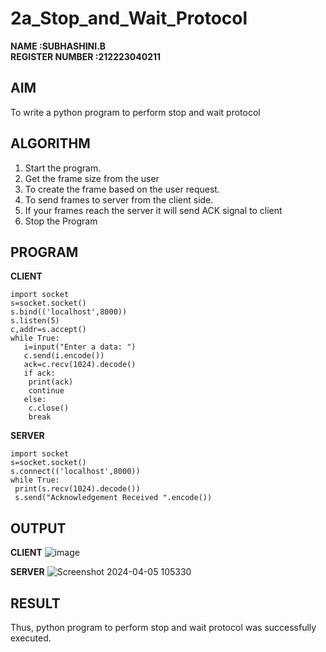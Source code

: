 # 2a_Stop_and_Wait_Protocol
**NAME :SUBHASHINI.B**  
**REGISTER NUMBER :212223040211** 
## AIM 
To write a python program to perform stop and wait protocol
## ALGORITHM
1. Start the program.
2. Get the frame size from the user
3. To create the frame based on the user request.
4. To send frames to server from the client side.
5. If your frames reach the server it will send ACK signal to client
6. Stop the Program
## PROGRAM

**CLIENT**

```
import socket
s=socket.socket()
s.bind(('localhost',8000))
s.listen(5)
c,addr=s.accept()
while True:
   i=input("Enter a data: ")
   c.send(i.encode())
   ack=c.recv(1024).decode()
   if ack:
    print(ack)
    continue
   else:
    c.close()
    break
```
**SERVER**

```
import socket
s=socket.socket()
s.connect(('localhost',8000))
while True:
 print(s.recv(1024).decode())
 s.send("Acknowledgement Received ".encode())
```

## OUTPUT

**CLIENT**
![image](https://github.com/NaliniG007/2a_Stop_and_Wait_Protocol/assets/164154478/e1489cb1-4631-4cad-8e6f-41375c99562c)

**SERVER**
![Screenshot 2024-04-05 105330](https://github.com/NaliniG007/2a_Stop_and_Wait_Protocol/assets/164154478/f70f3840-52b7-408f-8cfb-e395b3e90aee)


## RESULT
Thus, python program to perform stop and wait protocol was successfully executed.
